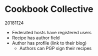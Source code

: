 # Cookbook Collective
20181124

* Federated hosts have registered users
* Recipe has author field
* Author has profile (link to their blog)
	* Authors can PGP sign their recipes
